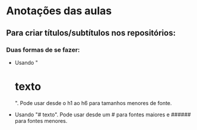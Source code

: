 # Anotações das aulas

## Para criar títulos/subtítulos nos repositórios:
### Duas formas de se fazer: 
- Usando "<h1> texto </h1>". Pode usar desde o h1 ao h6 para tamanhos menores de fonte.

- Usando "# texto". Pode usar desde um # para fontes maiores e ###### para fontes menores. 
